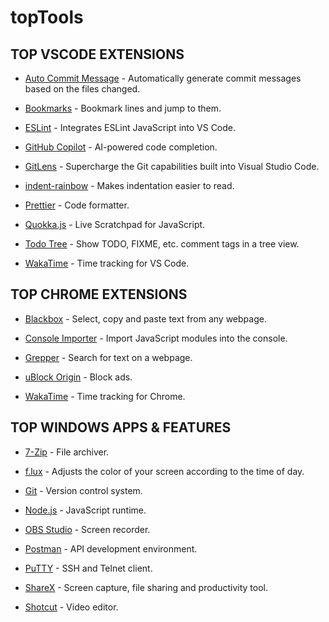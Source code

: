# topTools

## TOP VSCODE EXTENSIONS

- [Auto Commit Message](https://github.com/MichaelCurrin/auto-commit-msg/blob/HEAD/docs/quickstart.md) - Automatically generate commit messages based on the files changed.

- [Bookmarks](https://github.com/alefragnani/vscode-bookmarks) - Bookmark lines and jump to them.

- [ESLint](https://github.com/Microsoft/vscode-eslint) - Integrates ESLint JavaScript into VS Code.

- [GitHub Copilot](https://github.com/features/copilot) - AI-powered code completion.

- [GitLens](https://github.com/gitkraken/vscode-gitlens) - Supercharge the Git capabilities built into Visual Studio Code.

- [indent-rainbow](https://github.com/oderwat/vscode-indent-rainbow) - Makes indentation easier to read.

- [Prettier](https://github.com/prettier/prettier-vscode) - Code formatter.

- [Quokka.js](https://quokkajs.com/docs/) - Live Scratchpad for JavaScript.

- [Todo Tree](https://github.com/Gruntfuggly/todo-tree) - Show TODO, FIXME, etc. comment tags in a tree view.

- [WakaTime](https://github.com/wakatime/vscode-wakatime) - Time tracking for VS Code.

## TOP CHROME EXTENSIONS

- [Blackbox](https://chrome.google.com/webstore/detail/blackbox-select-copy-past/mcgbeeipkmelnpldkobichboakdfaeon) - Select, copy and paste text from any webpage.

- [Console Importer](https://chrome.google.com/webstore/detail/console-importer/hgajpakhafplebkdljleajgbpdmplhie) - Import JavaScript modules into the console.

- [Grepper](https://chrome.google.com/webstore/detail/grepper/amaaokahonnfjjemodnpmeenfpnnbkco) - Search for text on a webpage.

- [uBlock Origin](https://chrome.google.com/webstore/detail/ublock-origin/cjpalhdlnbpafiamejdnhcphjbkeiagm?hl=pt-BR) - Block ads.

- [WakaTime](https://chrome.google.com/webstore/detail/wakatime/jnbbnacmeggbgdjgaoojpmhdlkkpblgi) - Time tracking for Chrome.

## TOP WINDOWS APPS & FEATURES

- [7-Zip](https://www.7-zip.org/) - File archiver.

- [f.lux](https://justgetflux.com/) - Adjusts the color of your screen according to the time of day.

- [Git](https://git-scm.com/) - Version control system.

- [Node.js](https://nodejs.org/en/) - JavaScript runtime.

- [OBS Studio](https://obsproject.com/) - Screen recorder.

- [Postman](https://www.postman.com/) - API development environment.

- [PuTTY](https://www.putty.org/) - SSH and Telnet client.

- [ShareX](https://getsharex.com/) - Screen capture, file sharing and productivity tool.

- [Shotcut](https://shotcut.org/) - Video editor.
